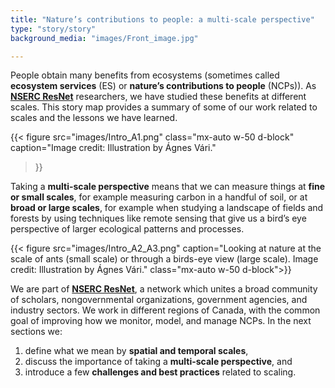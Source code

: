 ```yaml
---
title: "Nature’s contributions to people: a multi-scale perspective"
type: "story/story"
background_media: "images/Front_image.jpg"

---
```


People obtain many benefits from ecosystems (sometimes called **ecosystem services** (ES) or **nature’s contributions to people** (NCPs)). As <a href="https://www.nsercresnet.ca/" target="_blank">**NSERC ResNet**</a> researchers, we have studied these benefits at  different scales. This story map provides a summary of some of our work related to scales and the lessons we have learned. 


<!---Justify left, text listed above should be to the right of this figure --->
<!---{{< figure src="images/Intro_A1.png" caption="Image credit: Illustration by Ágnes Vári." class="float-start w-50 pe-3">}} --->

{{< figure src="images/Intro_A1.png" 
class="mx-auto w-50 d-block" 
caption="Image credit: Illustration by Ágnes Vári." 
>}}

Taking a **multi-scale perspective** means that we can measure things at **fine or small scales**, for example measuring carbon in a handful of soil, or at  **broad or large scales**, for example when studying a landscape of fields and forests by using techniques like remote sensing that give us a bird’s eye perspective of larger ecological patterns and processes.



<div class="clearfix"></div>

<!---<div class="row">
    <div class="col" style="align-content:end;">
{{< figure src="images/Intro_A2.png" caption="Image credit: Illustration by Ágnes Vári.">}}
</div>
    <div class="col" style="align-content:end;">
    {{< figure src="images/Intro_A3.png" caption="Image credit: Illustration by Ágnes Vári.">}}
    </div>
</div> --->

{{< figure src="images/Intro_A2_A3.png" caption="Looking at nature at the scale of ants (small scale) or through a birds-eye view (large scale). Image credit: Illustration by Ágnes Vári." class="mx-auto w-50 d-block">}}

<div class="clearfix"></div>


We are part of <a href="https://www.nsercresnet.ca/" target="_blank">**NSERC ResNet**</a>, a network which unites a broad community of scholars, nongovernmental organizations, government agencies, and industry sectors. We work in different regions of Canada, with the common goal of improving how we monitor, model, and manage NCPs. In the next sections we:

1. define what we mean by **spatial and temporal scales**,  
2. discuss the importance of taking a **multi-scale perspective**, and  
3. introduce a few **challenges and best practices** related to scaling.


